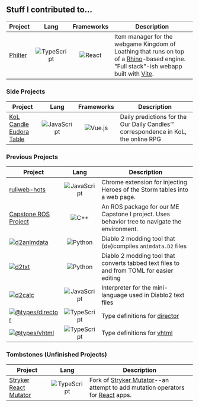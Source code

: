 <!--
**pastelmind/pastelmind** is a ✨ _special_ ✨ repository because its `README.md` (this file) appears on your GitHub profile.

Here are some ideas to get you started:

- 🔭 I’m currently working on ...
- 🌱 I’m currently learning ...
- 👯 I’m looking to collaborate on ...
- 🤔 I’m looking for help with ...
- 💬 Ask me about ...
- 📫 How to reach me: ...
- 😄 Pronouns: ...
- ⚡ Fun fact: ...
-->

## Stuff I contributed to...

| Project | Lang | Frameworks | Description |
|---------|:----:|:----------:|-------------|
| [Philter](https://github.com/Loathing-Associates-Scripting-Society/philter) | ![TypeScript][icon-typescript] | ![React][icon-framework-react] | Item manager for the webgame Kingdom of Loathing that runs on top of a [Rhino](https://github.com/mozilla/rhino)-based engine. "Full stack"-ish webapp built with [Vite](https://vitejs.dev/). |

### Side Projects
| Project | Lang | Frameworks | Description |
|---------|:----:|:----------:|-------------|
| [KoL Candle Eudora Table](https://github.com/pastelmind/candle) | ![JavaScript][icon-javascript] | ![Vue.js][icon-framework-vue] | Daily predictions for the Our Daily Candles&trade; correspondence in KoL, the online RPG |

### Previous Projects

| Project | Lang | Description |
|---------|:----:|-------------|
| [ruliweb-hots](https://github.com/pastelmind/ruliweb-hots) | ![JavaScript][icon-javascript] | Chrome extension for injecting Heroes of the Storm tables into a web page. |
| [Capstone ROS Project](https://github.com/capstone-teama-ros/capstone1_ROS_gazebo) | ![C++][icon-c++] | An ROS package for our ME Capstone I project. Uses behavior tree to navigate the environment. |
| [![d2animdata](https://img.shields.io/pypi/v/d2animdata?label=d2animdata)](https://pypi.org/project/d2animdata) | ![Python][icon-python] | Diablo 2 modding tool that (de)compiles `animdata.D2` files |
| [![d2txt](https://img.shields.io/pypi/v/d2txt?label=d2txt)](https://pypi.org/project/d2txt) | ![Python][icon-python] | Diablo 2 modding tool that converts tabbed text files to and from TOML for easier editing |
| [![d2calc](https://img.shields.io/npm/v/d2calc?label=d2calc)](https://www.npmjs.com/package/d2calc) | ![JavaScript][icon-javascript] | Interpreter for the mini-language used in Diablo2 text files |
| [![@types/director](https://img.shields.io/npm/v/@types/director?label=%40types%2Fdirector)](https://www.npmjs.com/package/@types/director) | ![TypeScript][icon-typescript] | Type definitions for [director](https://github.com/flatiron/director) |
| [![@types/vhtml](https://img.shields.io/npm/v/@types/vhtml?label=%40types%2Fvhtml)](https://www.npmjs.com/package/@types/vhtml) | ![TypeScript][icon-typescript] | Type definitions for [vhtml](https://github.com/developit/vhtml) |

### Tombstones (Unfinished Projects)

| Project | Lang | Description |
|---------|:----:|-------------|
| [Stryker React Mutator](https://github.com/pastelmind/stryker) | ![TypeScript][icon-typescript] | Fork of [Stryker Mutator](https://github.com/stryker-mutator/stryker-js)--an attempt to add mutation operators for [React](https://reactjs.org/) apps. |

[icon-c++]: https://cdn.jsdelivr.net/npm/programming-languages-logos/src/cpp/cpp_16x16.png
[icon-javascript]: https://cdn.jsdelivr.net/npm/programming-languages-logos/src/javascript/javascript_16x16.png
[icon-python]: https://cdn.jsdelivr.net/npm/programming-languages-logos/src/python/python_16x16.png
[icon-typescript]: https://cdn.jsdelivr.net/npm/programming-languages-logos/src/typescript/typescript_16x16.png
[icon-framework-react]: https://img.shields.io/badge/React-%2320232a.svg?style=flat&logo=react&logoColor=%2361DAFB
[icon-framework-vue]: https://img.shields.io/badge/Vue-%2335495e.svg?style=flat&logo=vuedotjs&logoColor=%234FC08D
